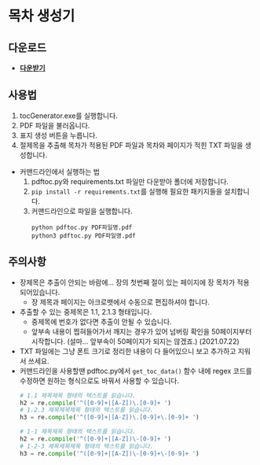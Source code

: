 # 목차 생성기
## 다운로드
* **[다운받기](/raw/master/dist/tocGenerator.exe)**

## 사용법
1. tocGenerator.exe를 실행합니다.
2. PDF 파일을 불러옵니다.
3. 표지 생성 버튼을 누릅니다.
4. 절제목을 추출해 목차가 적용된 PDF 파일과 목차와 페이지가 적힌 TXT 파일을 생성합니다.

- 커맨드라인에서 실행하는 법
    1. pdftoc.py와 requirements.txt 파일만 다운받아 폴더에 저장합니다.
    2. `pip install -r requirements.txt`를 실행해 필요한 패키지들을 설치합니다.
    3. 커맨드라인으로 파일을 실행합니다.
        ```
        python pdftoc.py PDF파일명.pdf
        python3 pdftoc.py PDF파일명.pdf
        ```

## 주의사항
- 장제목은 추출이 안되는 바람에... 장의 첫번째 절이 있는 페이지에 장 목차가 적용되어있습니다.
    - 장 제목과 페이지는 아크로뱃에서 수동으로 편집하셔야 합니다.
- 추출할 수 있는 중제목은 1.1, 2.1.3 형태입니다.
    - 중제목에 번호가 없다면 추출이 안될 수 있습니다.
    - 앞부속 내용이 찝혀들어가서 깨지는 경우가 있어 넘버링 확인을 50페이지부터 시작합니다. (설마... 앞부속이 50페이지가 되지는 않겠죠.) (2021.07.22)
- TXT 파일에는 그냥 폰트 크기로 정리한 내용이 다 들어있으니 보고 추가하고 지워서 쓰세요.
- 커맨드라인을 사용할땐 pdftoc.py에서 `get_toc_data()` 함수 내에 regex 코드를 수정하면 원하는 형식으로도 바꿔서 사용할 수 있습니다.
    ```python
    # 1.1 제목제목 형태의 텍스트를 읽습니다. 
    h2 = re.compile('^([0-9]+|[A-Z])\.[0-9]+ ') 
    # 1.2.3 제목제목제목 형태의 텍스트를 읽습니다.
    h3 = re.compile('^([0-9]+|[A-Z])\.[0-9]+\.[0-9]+ ')
    
    # 1-1 제목제목 형태의 텍스트를 읽습니다. 
    h2 = re.compile('^([0-9]+|[A-Z])\-[0-9]+ ') 
    # 1-2-3 제목제목제목 형태의 텍스트를 읽습니다.
    h3 = re.compile('^([0-9]+|[A-Z])\-[0-9]+\-[0-9]+ ')
    ```

